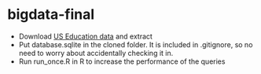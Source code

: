 # bigdata-final

- Download [US Education data](https://www.kaggle.com/kaggle/college-scorecard/downloads/college-scorecard-release-2015-09-23-15-08-57.zip) and extract
- Put database.sqlite in the cloned folder. It is included in .gitignore, so no need to worry about accidentally checking it in.
- Run run_once.R in R to increase the performance of the queries
